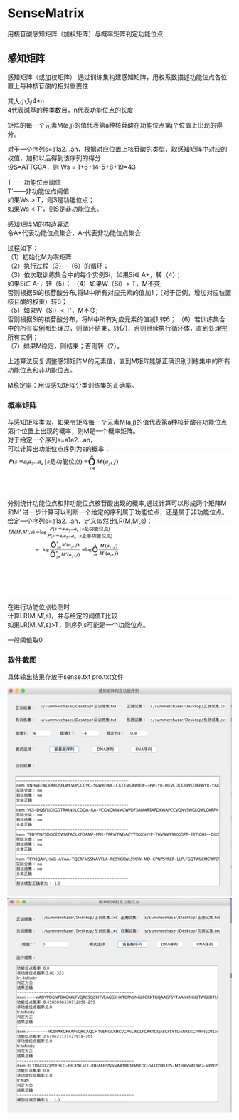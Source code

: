 # SenseMatrix
用核苷酸感知矩阵（加权矩阵）与概率矩阵判定功能位点

## 感知矩阵
感知矩阵（或加权矩阵） 
通过训练集构建感知矩阵，用权系数描述功能位点各位置上每种核苷酸的相对重要性   

其大小为4*n        
   4代表碱基的种类数目，n代表功能位点的长度            

矩阵的每一个元素M(a,j)的值代表第a种核苷酸在功能位点第j个位置上出现的得分。   

对于一个序列s=a1a2…an，根据对应位置上核苷酸的类型，取感知矩阵中对应的权值，加和以后得到该序列的得分      
设S=ATTGCA，则
               Ws = 1+6+14-5+8+19=43    
               
T——功能位点阈值       
T’——非功能位点阈值        
如果Ws > T，则S是功能位点；   
如果Ws < T'，则S是非功能位点。     
      
感知矩阵M的构造算法          
令A+代表功能位点集合，A-代表非功能位点集合           
       
过程如下：        
  （1）初始化M为零矩阵      
  （2）执行过程（3）-（6）的循环；       
  （3）依次取训练集合中的每个实例Si，如果Si∈ A+，转（4）；   
		如果Si∈ A-，转（5）；
  （4）如果W（Si）> T，M不变;  
		否则根据Si的核苷酸分布,将M中所有对应元素的值加1；（对于正例，增加对应位置核苷酸的权重）转6；   
  （5）如果W（Si）< T’，M不变;     
		否则根据Si的核苷酸分布，将M中所有对应元素的值减1,转6； 
  （6）若训练集合中的所有实例都处理过，则循环结束，转(7)，否则继续执行循环体，直到处理完所有实例；   
  （7）如果M稳定，则结束；否则转（2）。      
        
上述算法反复调整感知矩阵M的元素值，直到M矩阵能够正确识别训练集中的所有功能位点和非功能位点。   
      
M稳定率：用该感知矩阵分类训练集的正确率。    


### 概率矩阵
      
与感知矩阵类似，如果令矩阵每一个元素M(a,j)的值代表第a种核苷酸在功能位点第j个位置上出现的概率，则M是一个概率矩阵。   
对于给定一个序列s=a1a2…an，   
可以计算出功能位点序列为s的概率：   
<img src="f.png"> 
      
分别统计功能位点和非功能位点核苷酸出现的概率,通过计算可以形成两个矩阵M和M’ 
进一步计算可以判断一个给定的序列属于功能位点，还是属于非功能位点。    
给定一个序列s=a1a2…an，定义似然比LR(M,M’,s)：      
<img src="f1.png"> 
     
在进行功能位点检测时       
计算LR(M,M’,s)，并与给定的阈值T比较      
如果LR(M,M’,s)>T，则序列s可能是一个功能位点。   
   
一般阈值取0  


### 软件截图    
      
具体输出结果存放于sense.txt pro.txt文件    

<img src="s1.jpg">
   
<img src="s2.jpg">





